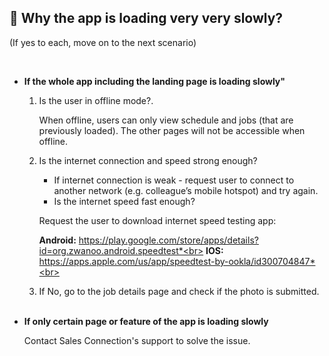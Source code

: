 
## 🔑 Why the app is loading very very slowly?
<aside>
(If yes to each, move on to the next scenario)
    
<br> <!-- Adding one line space -->

- **If the whole app including the landing page is loading slowly"**<br>

  1. Is the user in offline mode?.<br>

     When offline, users can only view schedule and jobs (that are previously loaded). The other pages will not be accessible when offline.<br>
     
  2. Is the internet connection and speed strong enough?<br>

     - If internet connection is weak - request user to connect to another network (e.g. colleague’s mobile hotspot) and try again.<br>
     - Is the internet speed fast enough?<br>

     Request the user to download internet speed testing app:

     **Android:** https://play.google.com/store/apps/details?id=org.zwanoo.android.speedtest*<br>
     **IOS:** https://apps.apple.com/us/app/speedtest-by-ookla/id300704847*<br>
    
  3. If No, go to the job details page and check if the photo is submitted.<br><br>

- **If only certain page or feature of the app is loading slowly**<br>

  Contact Sales Connection's support to solve the issue.

</aside>
